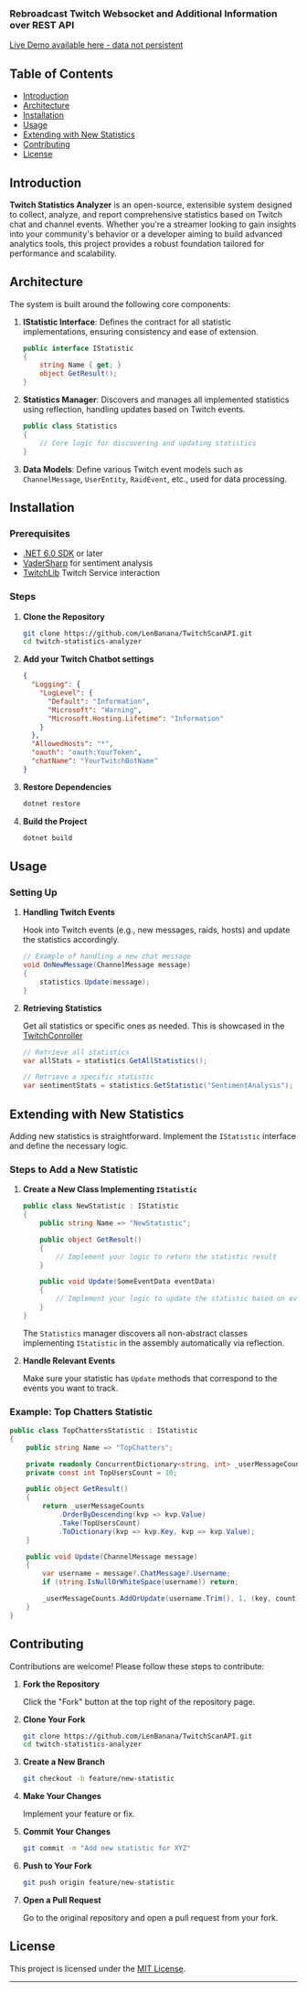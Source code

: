 ### Rebroadcast Twitch Websocket and Additional Information over REST API

[Live Demo available here - data not persistent](https://dreckbu.de/twitch/)

## Table of Contents

- [Introduction](#introduction)
- [Architecture](#architecture)
- [Installation](#installation)
- [Usage](#usage)
- [Extending with New Statistics](#extending-with-new-statistics)
- [Contributing](#contributing)
- [License](#license)

## Introduction

**Twitch Statistics Analyzer** is an open-source, extensible system designed to collect, analyze, and report comprehensive statistics based on Twitch chat and channel events. Whether you're a streamer looking to gain insights into your community's behavior or a developer aiming to build advanced analytics tools, this project provides a robust foundation tailored for performance and scalability.

## Architecture

The system is built around the following core components:

1. **IStatistic Interface**: Defines the contract for all statistic implementations, ensuring consistency and ease of extension.

    ```csharp
    public interface IStatistic
    {
        string Name { get; }
        object GetResult();
    }
    ```

2. **Statistics Manager**: Discovers and manages all implemented statistics using reflection, handling updates based on Twitch events.

    ```csharp
    public class Statistics
    {
        // Core logic for discovering and updating statistics
    }
    ```

4. **Data Models**: Define various Twitch event models such as `ChannelMessage`, `UserEntity`, `RaidEvent`, etc., used for data processing.

## Installation

### Prerequisites

- [.NET 6.0 SDK](https://dotnet.microsoft.com/download/dotnet/6.0) or later
- [VaderSharp](https://github.com/codingupastorm/vadersharp) for sentiment analysis
- [TwitchLib](https://github.com/TwitchLib/TwitchLib) Twitch Service interaction

### Steps

1. **Clone the Repository**

    ```bash
    git clone https://github.com/LenBanana/TwitchScanAPI.git
    cd twitch-statistics-analyzer
    ```

2. **Add your Twitch Chatbot settings**

    ```json
    {
      "Logging": {
        "LogLevel": {
          "Default": "Information",
          "Microsoft": "Warning",
          "Microsoft.Hosting.Lifetime": "Information"
        }
      },
      "AllowedHosts": "*",
      "oauth": "oauth:YourToken",
      "chatName": "YourTwitchBotName"
    }
    ```

2. **Restore Dependencies**

    ```bash
    dotnet restore
    ```

3. **Build the Project**

    ```bash
    dotnet build
    ```

## Usage

### Setting Up

1. **Handling Twitch Events**

    Hook into Twitch events (e.g., new messages, raids, hosts) and update the statistics accordingly.

    ```csharp
    // Example of handling a new chat message
    void OnNewMessage(ChannelMessage message)
    {
        statistics.Update(message);
    }
    ```

2. **Retrieving Statistics**

    Get all statistics or specific ones as needed. This is showcased in the [TwitchConroller](https://github.com/LenBanana/TwitchScanAPI/blob/master/TwitchScanAPI/Controllers/TwitchController.cs)

    ```csharp
    // Retrieve all statistics
    var allStats = statistics.GetAllStatistics();
    
    // Retrieve a specific statistic
    var sentimentStats = statistics.GetStatistic("SentimentAnalysis");
    ```

## Extending with New Statistics

Adding new statistics is straightforward. Implement the `IStatistic` interface and define the necessary logic.

### Steps to Add a New Statistic

1. **Create a New Class Implementing `IStatistic`**

    ```csharp
    public class NewStatistic : IStatistic
    {
        public string Name => "NewStatistic";
    
        public object GetResult()
        {
            // Implement your logic to return the statistic result
        }
    
        public void Update(SomeEventData eventData)
        {
            // Implement your logic to update the statistic based on event data
        }
    }
    ```

    The `Statistics` manager discovers all non-abstract classes implementing `IStatistic` in the assembly automatically via reflection.

2. **Handle Relevant Events**

    Make sure your statistic has `Update` methods that correspond to the events you want to track.

### Example: Top Chatters Statistic

```csharp
public class TopChattersStatistic : IStatistic
{
    public string Name => "TopChatters";

    private readonly ConcurrentDictionary<string, int> _userMessageCounts = new(StringComparer.OrdinalIgnoreCase);
    private const int TopUsersCount = 10;

    public object GetResult()
    {
        return _userMessageCounts
            .OrderByDescending(kvp => kvp.Value)
            .Take(TopUsersCount)
            .ToDictionary(kvp => kvp.Key, kvp => kvp.Value);
    }

    public void Update(ChannelMessage message)
    {
        var username = message?.ChatMessage?.Username;
        if (string.IsNullOrWhiteSpace(username)) return;

        _userMessageCounts.AddOrUpdate(username.Trim(), 1, (key, count) => count + 1);
    }
}
```

## Contributing

Contributions are welcome! Please follow these steps to contribute:

1. **Fork the Repository**

    Click the "Fork" button at the top right of the repository page.

2. **Clone Your Fork**

    ```bash
    git clone https://github.com/LenBanana/TwitchScanAPI.git
    cd twitch-statistics-analyzer
    ```

3. **Create a New Branch**

    ```bash
    git checkout -b feature/new-statistic
    ```

4. **Make Your Changes**

    Implement your feature or fix.

5. **Commit Your Changes**

    ```bash
    git commit -m "Add new statistic for XYZ"
    ```

6. **Push to Your Fork**

    ```bash
    git push origin feature/new-statistic
    ```

7. **Open a Pull Request**

    Go to the original repository and open a pull request from your fork.

## License

This project is licensed under the [MIT License](LICENSE).

---
